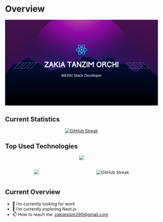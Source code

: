 # Overview

[![The San Juan Mountains are beautiful!](/assets/git-banner.png "San Juan Mountains")](https://www.linkedin.com/in/zakia-tanzim-orchi-a2263a290/)

## Current Statistics
<div align="center">

[![GitHub Streak](https://github-readme-streak-stats.herokuapp.com?user=Orchizakia00%20&theme=tokyonight-duo&hide_border=true&border_radius=6)](https://git.io/streak-stats)

</div>

## Top Used Technologies
<p align="center">
  <a href="">
    <img src="https://skillicons.dev/icons?i=js,tailwind,react,mongodb,express,firebase,html,css," />
  </a>
</p>

<div align="center">
<div style="display: flex; justify-content: space-around; align-items: center;">

![](http://github-profile-summary-cards.vercel.app/api/cards/repos-per-language?username=Orchizakia00&theme=tokyonight)

![GitHub Streak](https://api.githubtrends.io/user/svg/Orchizakia00/repos?time_range=one_year&theme=synthwaves)
</div>
</div>


## Current Overview
- 🔭 I’m currently looking for work
- 🌱 I’m currently exploring Next.js
- 📫 How to reach me: zakiaislam290@gmail.com

